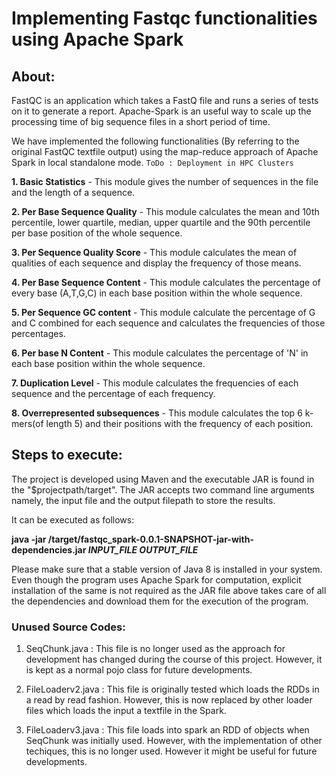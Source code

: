 # Implementing Fastqc functionalities using Apache Spark

## About:

FastQC is an application which takes a FastQ file and runs a series
of tests on it to generate a report.  Apache-Spark is an useful way to scale up the processing time of big sequence files in a short period of time.

We have implemented the following functionalities (By referring to the original FastQC textfile output) using the map-reduce approach of Apache Spark in local standalone mode.
`ToDo : Deployment in HPC Clusters `

**1. Basic Statistics** - This module gives the number of sequences in the file and the length of a sequence.

**2. Per Base Sequence Quality** - This module calculates the mean and 10th percentile, lower quartile, median, upper quartile and the 90th percentile per base position of the whole sequence.

**3. Per Sequence Quality Score** - This module calculates the mean of qualities of each sequence and display the frequency of those means. 

**4. Per Base Sequence Content** - This module calculates the percentage of every base (A,T,G,C) in each base position within the whole sequence.

**5. Per Sequence GC content** - This module calculate the percentage of G and C combined for each sequence and calculates the frequencies of those percentages.

**6. Per base N Content** - This module calculates the percentage of 'N' in each base position within the whole sequence.

**7. Duplication Level** - This module calculates the frequencies of each sequence and the percentage of each frequency.

**8. Overrepresented subsequences** - This module calculates the top 6 k-mers(of length 5) and their positions with the frequency of each position.

## Steps to execute:

The project is developed using Maven and the executable JAR is found in the "$projectpath/target". The JAR accepts two command line arguments
namely, the input file and the output filepath to store the results. 

It can be executed as follows:

**java -jar /target/fastqc_spark-0.0.1-SNAPSHOT-jar-with-dependencies.jar *INPUT_FILE* *OUTPUT_FILE***

Please make sure that a stable version of Java 8 is installed in your system. Even though the program uses Apache Spark for computation, explicit installation of the same is not required as the JAR file above takes care of all the dependencies and download them for the execution of the program.



### Unused Source Codes:

1. SeqChunk.java : This file is no longer used as the approach for development has changed during the course of this project. However, it is kept as a normal pojo class for future developments.

2. FileLoaderv2.java : This file is originally tested which loads the RDDs in a read by read fashion. However, this is now replaced by other loader files which loads the input a textfile in the Spark. 

3. FileLoaderv3.java : This file loads into spark an RDD of objects when SeqChunk was initially used. However, with the implementation of other techiques, this is no longer used. However it might be useful for future developments. 

